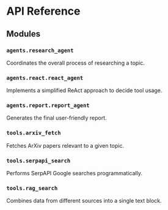 # API Reference

## Modules

### `agents.research_agent`
Coordinates the overall process of researching a topic.

### `agents.react.react_agent`
Implements a simplified ReAct approach to decide tool usage.

### `agents.report.report_agent`
Generates the final user-friendly report.

### `tools.arxiv_fetch`
Fetches ArXiv papers relevant to a given topic.

### `tools.serpapi_search`
Performs SerpAPI Google searches programmatically.

### `tools.rag_search`
Combines data from different sources into a single text block.
